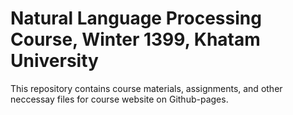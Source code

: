 # Natural Language Processing Course, Winter 1399, Khatam University

This repository contains course materials, assignments, and other neccessay files for course website on Github-pages.
